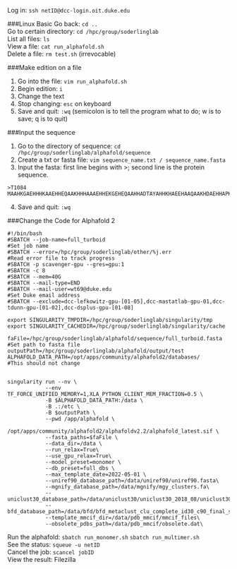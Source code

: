 Log in: `ssh netID@dcc-login.oit.duke.edu`

###Linux Basic
Go back: `cd ..`  
Go to certain directory: `cd /hpc/group/soderlinglab`  
List all files: `ls`  
View a file: `cat run_alphafold.sh`  
Delete a file: `rm test.sh` (irrevocable)

###Make edition on a file
1.	Go into the file: `vim run_alphafold.sh`  
2.	Begin edition: `i`
3.	Change the text
4.	Stop changing: `esc` on keyboard
5.	Save and quit: `:wq` (semicolon is to tell the program what to do; w is to save; q is to quit)

###Input the sequence
1.	Go to the directory of sequence: `cd  /hpc/group/soderlinglab/alphafold/sequence`
2.	Create a txt or fasta file: `vim sequence_name.txt / sequence_name.fasta`
3.	Input the fasta: first line begins with >; second line is the protein sequence.

```
>T1084
MAAHKGAEHHHKAAEHHEQAAKHHHAAAEHHEKGEHEQAAHHADTAYAHHKHAEEHAAQAAKHDAEHHAPKPH
```

4.	Save and quit: `:wq`

###Change the Code for Alphafold 2

```
#!/bin/bash
#SBATCH --job-name=full_turboid                                           #Set job name
#SBATCH --error=/hpc/group/soderlinglab/other/%j.err                 #Read error file to track progress
#SBATCH -p scavenger-gpu --gres=gpu:1
#SBATCH -c 8
#SBATCH --mem=40G
#SBATCH --mail-type=END
#SBATCH --mail-user=wt69@duke.edu                                    #Set Duke email address
#SBATCH --exclude=dcc-lefkowitz-gpu-[01-05],dcc-mastatlab-gpu-01,dcc-tdunn-gpu-[01-02],dcc-dsplus-gpu-[01-08]

export SINGULARITY_TMPDIR=/hpc/group/soderlinglab/singularity/tmp
export SINGULARITY_CACHEDIR=/hpc/group/soderlinglab/singularity/cache

faFile=/hpc/group/soderlinglab/alphafold/sequence/full_turboid.fasta      #Set path to fasta file
outputPath=/hpc/group/soderlinglab/alphafold/output/test
ALPHAFOLD_DATA_PATH=/opt/apps/community/alphafold2/databases/        #This should not change


singularity run --nv \
            --env TF_FORCE_UNIFIED_MEMORY=1,XLA_PYTHON_CLIENT_MEM_FRACTION=0.5 \
            -B $ALPHAFOLD_DATA_PATH:/data \
            -B .:/etc \
            -B $outputPath \
            --pwd /app/alphafold \
            /opt/apps/community/alphafold2/alphafoldv2.2/alphafold_latest.sif \
            --fasta_paths=$faFile \
            --data_dir=/data \
            --run_relax=True\
            --use_gpu_relax=True\
            --model_preset=monomer \
            --db_preset=full_dbs \
            --max_template_date=2022-05-01 \
            --uniref90_database_path=/data/uniref90/uniref90.fasta\
            --mgnify_database_path=/data/mgnify/mgy_clusters.fa\
            --uniclust30_database_path=/data/uniclust30/uniclust30_2018_08/uniclust30_2018_08\
            --bfd_database_path=/data/bfd/bfd_metaclust_clu_complete_id30_c90_final_seq.sorted_opt\
            --template_mmcif_dir=/data/pdb_mmcif/mmcif_files\
            --obsolete_pdbs_path=/data/pdb_mmcif/obsolete.dat\
```

Run the alphafold: `sbatch run_monomer.sh` `sbatch run_multimer.sh`  
See the status: `squeue -u netID`  
Cancel the job: `scancel jobID`  
View the result: Filezilla  
